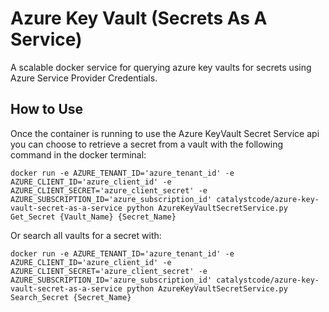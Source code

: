 # Azure Key Vault (Secrets As A Service)

A scalable docker service for querying azure key vaults for secrets using Azure Service Provider Credentials.


## How to Use 

Once the container is running to use the Azure KeyVault Secret Service api you can choose to retrieve a secret from a vault with the following command in the docker terminal:
```
docker run -e AZURE_TENANT_ID='azure_tenant_id' -e AZURE_CLIENT_ID='azure_client_id' -e AZURE_CLIENT_SECRET='azure_client_secret' -e AZURE_SUBSCRIPTION_ID='azure_subscription_id' catalystcode/azure-key-vault-secret-as-a-service python AzureKeyVaultSecretService.py Get_Secret {Vault_Name} {Secret_Name} 
```
Or search all vaults for a secret with:

```
docker run -e AZURE_TENANT_ID='azure_tenant_id' -e AZURE_CLIENT_ID='azure_client_id' -e AZURE_CLIENT_SECRET='azure_client_secret' -e AZURE_SUBSCRIPTION_ID='azure_subscription_id' catalystcode/azure-key-vault-secret-as-a-service python AzureKeyVaultSecretService.py Search_Secret {Secret_Name}
```
